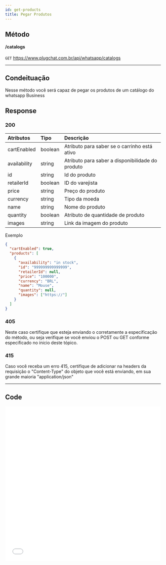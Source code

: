 ```yaml
---
id: get-products
title: Pegar Produtos
---
```


## Método

#### /catalogs

`GET` https://www.plugchat.com.br/api/whatsapp/catalogs

---

## Condeituação

Nesse método você será capaz de pegar os produtos de um catálogo do whatsapp Business

## Response

### 200

| Atributos    | Tipo    | Descrição                                        |
| :----------- | :------ | :----------------------------------------------- |
| cartEnabled  | boolean | Atributo para saber se o carrinho está ativo     |
| availability | string  | Atributo para saber a disponibilidade do produto |
| id           | string  | Id do produto                                    |
| retailerId   | boolean | ID do varejista                                  |
| price        | string  | Preço do produto                                 |
| currency     | string  | Tipo da moeda                                    |
| name         | string  | Nome do produto                                  |
| quantity     | boolean | Atributo de quantidade de produto                |
| images       | string  | Link da imagem do produto                        |

Exemplo

```json
{
  "cartEnabled": true,
  "products": [
    {
      "availability": "in stock",
      "id": "999999999999999",
      "retailerId": null,
      "price": "100000",
      "currency": "BRL",
      "name": "Mouse",
      "quantity": null,
      "images": ["https://"]
    }
  ]
}
```

### 405

Neste caso certifique que esteja enviando o corretamente a especificação do método, ou seja verifique se você enviou o POST ou GET conforme especificado no inicio deste tópico.

### 415

Caso você receba um erro 415, certifique de adicionar na headers da requisição o "Content-Type" do objeto que você está enviando, em sua grande maioria "application/json"

---

## Code

<iframe src="//api.apiembed.com/?source=https://raw.githubusercontent.com/fourpixelit/plug-chat-docs/main/json-examples/get-products.json&targets=all" frameborder="0" scrolling="no" width="100%" height="500px" seamless></iframe>
